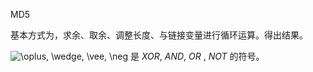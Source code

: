 MD5

基本方式为，求余、取余、调整长度、与链接变量进行循环运算。得出结果。

![\oplus, \wedge, \vee, \neg](https://wikimedia.org/api/rest_v1/media/math/render/svg/ed39414f7a4720bbf82749a9fcd3ebb15220ea72) 是 *XOR*, *AND*, *OR* , *NOT* 的符号。

